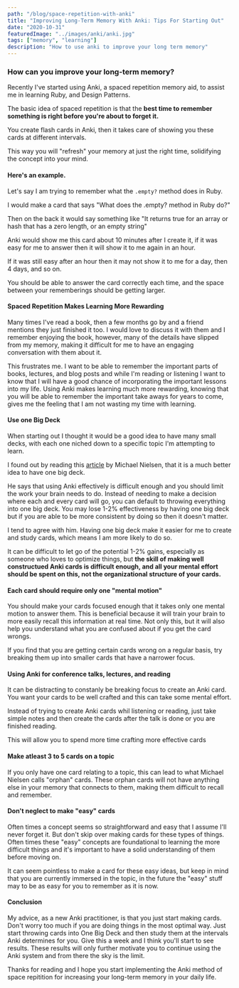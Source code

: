 ```yaml
---
path: "/blog/space-repetition-with-anki"
title: "Improving Long-Term Memory With Anki: Tips For Starting Out"
date: "2020-10-31"
featuredImage: "../images/anki/anki.jpg"
tags: ["memory", "learning"]
description: "How to use anki to improve your long term memory"
---
```


### How can you improve your long-term memory?

Recently I've started using Anki, a spaced repetition memory aid, to assist me in learning Ruby, and Design Patterns.

The basic idea of spaced repetition is that the **best time to remember something is right before you're about to forget it.**

You create flash cards in Anki, then it takes care of showing you these cards at different intervals.

This way you will "refresh" your memory at just the right time, solidifying the concept into your mind.

#### Here's an example.

Let's say I am trying to remember what the ```.empty?``` method does in Ruby.

I would make a card that says "What does the .empty? method in Ruby do?"

Then on the back it would say something like "It returns true for an array or hash that has a zero length, or an empty string"

Anki would show me this card about 10 minutes after I create it, if it was easy for me to answer then it will show it to me again in an hour.

If it was still easy after an hour then it may not show it to me for a day, then 4 days, and so on.

You should be able to answer the card correctly each time, and the space between your rememberings should be getting larger.

#### Spaced Repetition Makes Learning More Rewarding

Many times I've read a book, then a few months go by and a friend mentions they just finished it too. I would love to discuss it with them and I remember enjoying the book, however, many of the details have slipped from my memory, making it difficult for me to have an engaging conversation with them about it.

This frustrates me. I want to be able to remember the important parts of books, lectures, and blog posts and while I'm reading or listening I want to know that I will have a good chance of incorporating the important lessons into my life. Using Anki makes learning much more rewarding, knowing that you will be able to remember the important take aways for years to come, gives me the feeling that I am not wasting my time with learning.

#### Use one Big Deck

When starting out I thought it would be a good idea to have many small decks, with each one niched down to a specific topic I'm attempting to learn.

I found out by reading this <a class="text-blue-500 no-underline- hover:underline" href="http://augmentingcognition.com/ltm.html">article</a> by Michael Nielsen, that it is a much better idea to have one big deck.

He says that using Anki effectively is difficult enough and you should limit the work your brain needs to do. Instead of needing to make a decision where each and every card will go, you can default to throwing everything into one big deck. You may lose 1-2% effectiveness by having one big deck but if you are able to be more consistent by doing so then it doesn't matter.

I tend to agree with him. Having one big deck make it easier for me to create and study cards, which means I am more likely to do so.

It can be difficult to let go of the potential 1-2% gains, especially as someone who loves to optimize things, but **the skill of making well constructued Anki cards is difficult enough, and all your mental effort should be spent on this, not the organizational structure of your cards.**

#### Each card should require only one "mental motion"

You should make your cards focused enough that it takes only one mental motion to answer them. This is beneficial because it will train your brain to more easily recall this information at real time. Not only this, but it will also help you understand what you are confused about if you get the card wrongs.

If you find that you are getting certain cards wrong on a regular basis, try breaking them up into smaller cards that have a narrower focus.

#### Using Anki for conference talks, lectures, and reading

It can be distracting to constanly be breaking focus to create an Anki card. You want your cards to be well crafted and this can take some mental effort.

Instead of trying to create Anki cards whil listening or reading, just take simple notes and then create the cards after the talk is done or you are finished reading.

This will allow you to spend more time crafting more effective cards

#### Make atleast 3 to 5 cards on a topic

If you only have one card relating to a topic, this can lead to what Michael Nielsen calls "orphan" cards. These orphan cards will not have anything else in your memory that connects to them, making them difficult to recall and remember.

#### Don't neglect to make "easy" cards

Often times a concept seems so straightforward and easy that I assume I'll never forget it. But don't skip over making cards for these types of things. Often times these "easy" concepts are foundational to learning the more difficult things and it's important to have a solid understanding of them before moving on.

It can seem pointless to make a card for these easy ideas, but keep in mind that you are currently immersed in the topic, in the future the "easy" stuff may to be as easy for you to remember as it is now.


#### Conclusion

My advice, as a new Anki practitioner, is that you just start making cards. Don't worry too much if you are doing things in the most optimal way. Just start throwing cards into One Big Deck and then study them at the intervals Anki determines for you. Give this a week and I think you'll start to see results. These results will only further motivate you to continue using the Anki system and from there the sky is the limit.

Thanks for reading and I hope you start implementing the Anki method of space repitition for increasing your long-term memory in your daily life.

